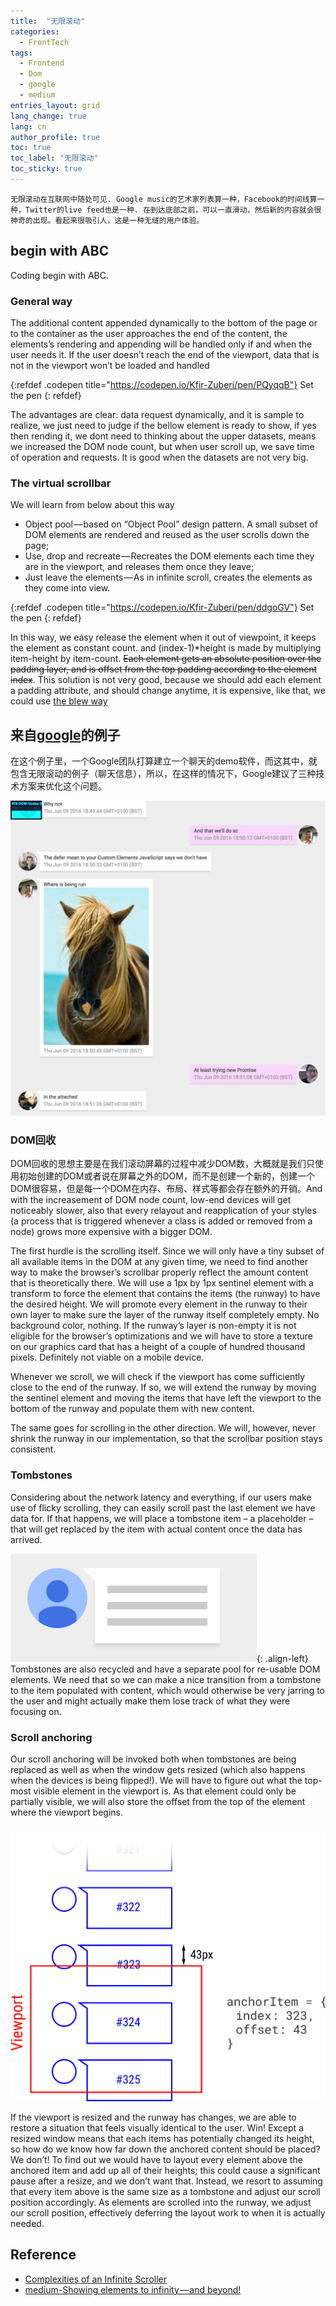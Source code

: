 ```yaml
---
title:  "无限滚动"
categories:
  - FrontTech
tags: 
  - Frontend
  - Dom
  - google
  - medium
entries_layout: grid
lang_change: true
lang: cn
author_profile: true
toc: true
toc_label: "无限滚动"
toc_sticky: true
---
```


`无限滚动在互联网中随处可见. Google music的艺术家列表算一种，Facebook的时间线算一种，Twitter的live feed也是一种. 在到达底部之前，可以一直滑动，然后新的内容就会很神奇的出现。看起来很吸引人，这是一种无缝的用户体验。`

## begin with ABC

Coding begin with ABC.

### General way

The additional content appended dynamically to the bottom of the page or to the container as the user approaches the end of the content, the elements’s rendering and appending will be handled only if and when the user needs it. If the user doesn’t reach the end of the viewport, data that is not in the viewport won’t be loaded and handled

{:refdef .codepen title="https://codepen.io/Kfir-Zuberi/pen/PQyqqB"}
Set the pen
{: refdef}

The advantages are clear: data request dynamically, and it is sample to realize, we just need to judge if the bellow element is ready to show, if yes then rending it, we dont need to thinking about the upper datasets, means we increased the DOM node count, but when user scroll up, we save time of operation and requests. It is good when the datasets are not very big.

### The virtual scrollbar

We will learn from below about this way

- Object pool — based on “Object Pool” design pattern. A small subset of DOM elements are rendered and reused as the user scrolls down the page;
- Use, drop and recreate — Recreates the DOM elements each time they are in the viewport, and releases them once they leave;
- Just leave the elements — As in infinite scroll, creates the elements as they come into view.

{:refdef .codepen title="https://codepen.io/Kfir-Zuberi/pen/ddgoGV"}
Set the pen
{: refdef}

In this way, we easy release the element when it out of viewpoint, it keeps the element as constant count. and (index-1)*height is made by multiplying item-height by item-count. ~~Each element gets an absolute position over the padding layer, and is offset from the top padding according to the element index~~. This solution is not very good, because we should add each element a padding attribute, and should change anytime, it is expensive, like that, we could use [the blew way](./#dom-recycling)

## 来自[google][google team]的例子

在这个例子里，一个Google团队打算建立一个聊天的demo软件，而这其中，就包含无限滚动的例子（聊天信息），所以，在这样的情况下，Google建议了三种技术方案来优化这个问题。

![screenshot][screenshot]

### DOM回收

DOM回收的思想主要是在我们滚动屏幕的过程中减少DOM数，大概就是我们只使用初始创建的DOM或者说在屏幕之外的DOM，而不是创建一个新的，创建一个DOM很容易，但是每一个DOM在内存、布局、样式等都会存在额外的开销。And with the increasement of DOM node count, low-end devices will get noticeably slower, also that every relayout and reapplication of your styles (a process that is triggered whenever a class is added or removed from a node) grows more expensive with a bigger DOM.

The first hurdle is the scrolling itself. Since we will only have a tiny subset of all available items in the DOM at any given time, we need to find another way to make the browser’s scrollbar properly reflect the amount content that is theoretically there. We will use a 1px by 1px sentinel element with a transform to force the element that contains the items (the runway) to have the desired height. We will promote every element in the runway to their own layer to make sure the layer of the runway itself completely empty. No background color, nothing. If the runway’s layer is non-empty it is not eligible for the browser’s optimizations and we will have to store a texture on our graphics card that has a height of a couple of hundred thousand pixels. Definitely not viable on a mobile device.

Whenever we scroll, we will check if the viewport has come sufficiently close to the end of the runway. If so, we will extend the runway by moving the sentinel element and moving the items that have left the viewport to the bottom of the runway and populate them with new content.

The same goes for scrolling in the other direction. We will, however, never shrink the runway in our implementation, so that the scrollbar position stays consistent.

### Tombstones

Considering about the network latency and everything, if our users make use of flicky scrolling, they can easily scroll past the last element we have data for. If that happens, we will place a tombstone item – a placeholder – that will get replaced by the item with actual content once the data has arrived.

![Tombstones][Tombstones]{: .align-left}
Tombstones are also recycled and have a separate pool for re-usable DOM elements. We need that so we can make a nice transition from a tombstone to the item populated with content, which would otherwise be very jarring to the user and might actually make them lose track of what they were focusing on.

### Scroll anchoring

Our scroll anchoring will be invoked both when tombstones are being replaced as well as when the window gets resized (which also happens when the devices is being flipped!). We will have to figure out what the top-most visible element in the viewport is. As that element could only be partially visible, we will also store the offset from the top of the element where the viewport begins.

![anchoring][anchoring]

If the viewport is resized and the runway has changes, we are able to restore a situation that feels visually identical to the user. Win! Except a resized window means that each items has potentially changed its height, so how do we know how far down the anchored content should be placed? We don’t! To find out we would have to layout every element above the anchored item and add up all of their heights; this could cause a significant pause after a resize, and we don’t want that. Instead, we resort to assuming that every item above is the same size as a tombstone and adjust our scroll position accordingly. As elements are scrolled into the runway, we adjust our scroll position, effectively deferring the layout work to when it is actually needed.

## Reference

- [Complexities of an Infinite Scroller][google team]
- [medium-Showing elements to infinity — and beyond!](https://medium.com/walkme-engineering/showing-elements-to-infinity-and-beyond-a4f58f4b86d5)

[google team]: https://developers.google.com/web/updates/2016/07/infinite-scroller
[screenshot]: /assets/images/2018-08-13-infinite-scroll/screenshot.png
[Tombstones]: /assets/images/2018-08-13-infinite-scroll/tombstone.png
[anchoring]: /assets/images/2018-08-13-infinite-scroll/anchoring.png
[virtualscroll]: /assets/images/2018-08-13-infinite-scroll/virtualscroll.png
